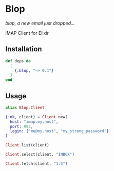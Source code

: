 # Blop

*blop, a new email just dropped...*

IMAP Client for Elixir

## Installation

```elixir
def deps do
  [
    {:blop, "~> 0.1"}
  ]
end
```

## Usage

```elixir
alias Blop.Client

{:ok, client} = Client.new(
  host: "imap.my.host",
  port: 993,
  login: {"me@my.host", "my_strong_password"}
)

Client.list(client)

Client.select(client, "INBOX")

Client.fetch(client, "1:5")
```
